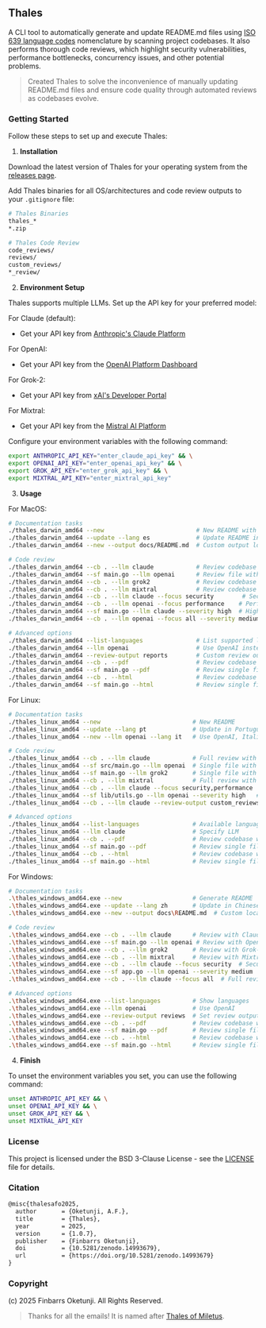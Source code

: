 ## Thales

A CLI tool to automatically generate and update README.md files using [ISO 639 language codes](https://en.wikipedia.org/wiki/List_of_ISO_639_language_codes) nomenclature by scanning project codebases. It also performs thorough code reviews, which highlight security vulnerabilities, performance bottlenecks, concurrency issues, and other potential problems.

> Created Thales to solve the inconvenience of manually updating README.md files and ensure code quality through automated reviews as codebases evolve.

### Getting Started

Follow these steps to set up and execute Thales:

1. **Installation**

Download the latest version of Thales for your operating system from the [releases page](https://github.com/0xnu/thales/releases).

Add Thales binaries for all OS/architectures and code review outputs to your `.gitignore` file:

```bash
# Thales Binaries
thales_*
*.zip

# Thales Code Review
code_reviews/
reviews/
custom_reviews/
*_review/
```

2. **Environment Setup**

Thales supports multiple LLMs. Set up the API key for your preferred model:

For Claude (default):
- Get your API key from [Anthropic's Claude Platform](https://www.merge.dev/blog/anthropic-api-key)

For OpenAI:
- Get your API key from the [OpenAI Platform Dashboard](https://www.merge.dev/blog/chatgpt-api-key)

For Grok-2:
- Get your API key from [xAI's Developer Portal](https://www.merge.dev/blog/grok-api-key)

For Mixtral:
- Get your API key from the [Mistral AI Platform](https://www.merge.dev/blog/mistral-ai-api-key)

Configure your environment variables with the following command:

```bash
export ANTHROPIC_API_KEY="enter_claude_api_key" && \
export OPENAI_API_KEY="enter_openai_api_key" && \
export GROK_API_KEY="enter_grok_api_key" && \
export MIXTRAL_API_KEY="enter_mixtral_api_key"
```

3. **Usage**

For MacOS:

```bash
# Documentation tasks
./thales_darwin_amd64 --new                          # New README with default settings
./thales_darwin_amd64 --update --lang es             # Update README in Spanish
./thales_darwin_amd64 --new --output docs/README.md  # Custom output location

# Code review
./thales_darwin_amd64 --cb . --llm claude            # Review codebase with Claude
./thales_darwin_amd64 --sf main.go --llm openai      # Review file with OpenAI
./thales_darwin_amd64 --cb . --llm grok2             # Review codebase with Grok-2
./thales_darwin_amd64 --cb . --llm mixtral           # Review codebase with Mixtral
./thales_darwin_amd64 --cb . --llm claude --focus security        # Security review with Claude
./thales_darwin_amd64 --cb . --llm openai --focus performance    # Performance review with OpenAI
./thales_darwin_amd64 --sf main.go --llm claude --severity high  # High-severity with Claude
./thales_darwin_amd64 --cb . --llm openai --focus all --severity medium  # All areas with OpenAI

# Advanced options
./thales_darwin_amd64 --list-languages               # List supported languages
./thales_darwin_amd64 --llm openai                   # Use OpenAI instead of Claude
./thales_darwin_amd64 --review-output reports        # Custom review output directory
./thales_darwin_amd64 --cb . --pdf                   # Review codebase with PDF output
./thales_darwin_amd64 --sf main.go --pdf             # Review single file with PDF output
./thales_darwin_amd64 --cb . --html                  # Review codebase with HTML output
./thales_darwin_amd64 --sf main.go --html            # Review single file with HTML output
```

For Linux:

```bash
# Documentation tasks
./thales_linux_amd64 --new                          # New README
./thales_linux_amd64 --update --lang pt             # Update in Portuguese
./thales_linux_amd64 --new --llm openai --lang it   # Use OpenAI, Italian output

# Code review
./thales_linux_amd64 --cb . --llm claude            # Full review with Claude
./thales_linux_amd64 --sf src/main.go --llm openai  # Single file with OpenAI
./thales_linux_amd64 --sf main.go --llm grok2       # Single file with Grok-2
./thales_linux_amd64 --cb . --llm mixtral           # Full review with Mixtral
./thales_linux_amd64 --cb . --llm claude --focus security,performance  # Multi-focus with Claude
./thales_linux_amd64 --sf lib/utils.go --llm openai --severity high   # Critical with OpenAI
./thales_linux_amd64 --cb . --llm claude --review-output custom_reviews  # Custom dir with Claude

# Advanced options
./thales_linux_amd64 --list-languages               # Available languages
./thales_linux_amd64 --llm claude                   # Specify LLM
./thales_linux_amd64 --cb . --pdf                   # Review codebase with PDF output
./thales_linux_amd64 --sf main.go --pdf             # Review single file with PDF output
./thales_linux_amd64 --cb . --html                  # Review codebase with HTML output
./thales_linux_amd64 --sf main.go --html            # Review single file with HTML output
```

For Windows:

```bash
# Documentation tasks
.\thales_windows_amd64.exe --new                    # Generate README
.\thales_windows_amd64.exe --update --lang zh       # Update in Chinese
.\thales_windows_amd64.exe --new --output docs\README.md  # Custom location

# Code review
.\thales_windows_amd64.exe --cb . --llm claude      # Review with Claude
.\thales_windows_amd64.exe --sf main.go --llm openai # Review with OpenAI
.\thales_windows_amd64.exe --cb . --llm grok2       # Review with Grok-2
.\thales_windows_amd64.exe --cb . --llm mixtral     # Review with Mixtral
.\thales_windows_amd64.exe --cb . --llm claude --focus security  # Security with Claude
.\thales_windows_amd64.exe --sf app.go --llm openai --severity medium  # Medium+ with OpenAI
.\thales_windows_amd64.exe --cb . --llm claude --focus all  # Full review with Claude

# Advanced options
.\thales_windows_amd64.exe --list-languages         # Show languages
.\thales_windows_amd64.exe --llm openai             # Use OpenAI
.\thales_windows_amd64.exe --review-output reviews  # Set review output
.\thales_windows_amd64.exe --cb . --pdf             # Review codebase with PDF output
.\thales_windows_amd64.exe --sf main.go --pdf       # Review single file with PDF output
.\thales_windows_amd64.exe --cb . --html            # Review codebase with HTML output
.\thales_windows_amd64.exe --sf main.go --html      # Review single file with HTML output
```

4. **Finish**

To unset the environment variables you set, you can use the following command:

```bash
unset ANTHROPIC_API_KEY && \
unset OPENAI_API_KEY && \
unset GROK_API_KEY && \
unset MIXTRAL_API_KEY
```

### License

This project is licensed under the BSD 3-Clause License - see the [LICENSE](LICENSE) file for details.

### Citation

```tex
@misc{thalesafo2025,
  author       = {Oketunji, A.F.},
  title        = {Thales},
  year         = 2025,
  version      = {1.0.7},
  publisher    = {Finbarrs Oketunji},
  doi          = {10.5281/zenodo.14993679},
  url          = {https://doi.org/10.5281/zenodo.14993679}
}
```

### Copyright

(c) 2025 Finbarrs Oketunji. All Rights Reserved.

> Thanks for all the emails! It is named after [Thales of Miletus](https://en.wikipedia.org/wiki/Thales_of_Miletus).